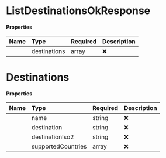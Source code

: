 # ListDestinationsOkResponse



**Properties**

| Name | Type | Required | Description |
| :-------- | :----------| :----------| :----------|
    | destinations | array | ❌ |  |

# Destinations



**Properties**

| Name | Type | Required | Description |
| :-------- | :----------| :----------| :----------|
    | name | string | ❌ | Name of the destination |
    | destination | string | ❌ | ISO3 representation of the destination |
    | destinationIso2 | string | ❌ | ISO2 representation of the destination |
    | supportedCountries | array | ❌ | This array indicates the geographical area covered by a specific destination. If the destination represents a single country, the array will include that country. However, if the destination represents a broader regional scope, the array will be populated with the names of the countries belonging to that region. |



